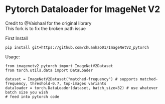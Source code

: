 # Pytorch Dataloader for ImageNet V2

Credit to @Vaishaal for the original library  
This fork is to fix the broken path issue

First Install

```
pip install git+https://github.com/chuanhao01/ImageNetV2_pytorch
```

Usage:

```
from imagenetv2_pytorch import ImageNetV2Dataset
from torch.utils.data import DataLoader

dataset = ImageNetV2Dataset("matched-frequency") # supports matched-frequency, threshold-0.7, top-images variants
dataloader = torch.DataLoader(dataset, batch_size=32) # use whatever batch size you wish
# feed into pytorch code
```
